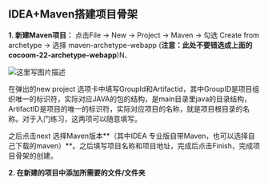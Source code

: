 ## IDEA+Maven搭建项目骨架

**1. 新建Maven项目：**
点击File -> New -> Project -> Maven -> 勾选 Create from archetype -> 选择 maven-archetype-webapp (**注意：此处不要错选成上面的cocoom-22-archetype-webapp**)N、

 ![这里写图片描述](https://img-blog.csdn.net/20180408143032200?watermark/2/text/aHR0cHM6Ly9ibG9nLmNzZG4ubmV0L2toeHU2NjY=/font/5a6L5L2T/fontsize/400/fill/I0JBQkFCMA==/dissolve/70) 

 在弹出的new project 选项卡中填写GroupId和Artifactid，其中GroupID是项目组织唯一的标识符，实际对应JAVA的包的结构，是main目录里java的目录结构，ArtifactID是项目的唯一的标识符，实际对应项目的名称，就是项目根目录的名称。对于入门练习，这两项可以随意填写。 

 之后点击next 选择Maven版本**（其中IDEA 专业版自带Maven，也可以选择自己下载的maven）**。之后填写项目名称和项目地址，完成后点击Finish，完成项目骨架的创建。 

 **2. 在新建的项目中添加所需要的文件/文件夹** 


